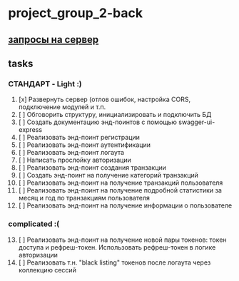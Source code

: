 # project_group_2-back

## [запросы на сервер](https://dvf-project-group-2-back.herokuapp.com/api-docs/)

## tasks

### СТАНДАРТ - Light :)

1. [x] Развернуть сервер (отлов ошибок, настройка CORS, подключение модулей и
       т.п.
2. [ ] Обговорить структуру, инициализировать и подключить БД
3. [ ] Создать документацию энд-поинтов с помощью swagger-ui-express
4. [ ] Реализовать энд-поинт регистрации
5. [ ] Реализовать энд-поинт аутентификации
6. [ ] Реализовать энд-поинт логаута
7. [ ] Написать прослойку авторизации
8. [ ] Реализовать энд-поинт создания транзакции
9. [ ] Создать энд-поинт на получение категорий транзакций
10. [ ] Реализовать энд-поинт на получение транзакций пользователя
11. [ ] Реализовать энд-поинт на получение подробной статистики за месяц и год
        по транзакциям пользователя
12. [ ] Реализовать энд-поинт на получение информации о пользователе

### complicated :(

13. [ ] Реализовать энд-поинт на получение новой пары токенов: токен доступа и
        рефреш-токен. Использовать рефреш-токен в логике авторизации
14. [ ] Реализовать т.н. "black listing" токенов после логаута через коллекцию
        сессий
